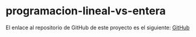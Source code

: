 # programacion-lineal-vs-entera

El enlace al repositorio de GitHub de este proyecto es el siguiente: [GitHub](https://github.com/jzazooro/introduccionalaprogramacionlinealenython.git)
